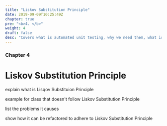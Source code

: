 ```yaml
---
title: "Liskov Substitution Principle"
date: 2019-09-09T10:25:49Z
chapter: true
pre: "<b>4. </b>"
weight: 4
draft: false
desc: "Covers what is automated unit testing, why we need them, what is good unit test and other types of tests"
---
```


### Chapter 4

# Liskov Substitution Principle

explain what is Lisqov Substituion Principle

example for class that doesn't follow Liskov Substitution Principle

list the problems it causes

show how it can be refactored to adhere to Liskov Substitution Principle
